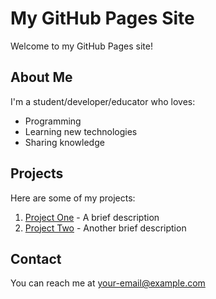 # My GitHub Pages Site

Welcome to my GitHub Pages site!

## About Me

I'm a student/developer/educator who loves:

- Programming
- Learning new technologies
- Sharing knowledge

## Projects

Here are some of my projects:

1. [Project One](#) - A brief description
2. [Project Two](#) - Another brief description

## Contact

You can reach me at [your-email@example.com](mailto:your-email@example.com)